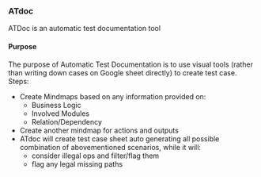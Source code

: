 ### ATdoc
ATDoc is an automatic test documentation tool

#### Purpose
The purpose of Automatic Test Documentation is to use visual tools (rather than writing down cases on Google sheet directly) to create test case. Steps: 
- Create Mindmaps based on any information provided on:
  - Business Logic
  - Involved Modules
  - Relation/Dependency
- Create another mindmap for actions and outputs
- ATdoc will create test case sheet auto generating all possible combination of abovementioned scenarios, while it will:
  - consider illegal ops and filter/flag them
  - flag any legal missing paths
